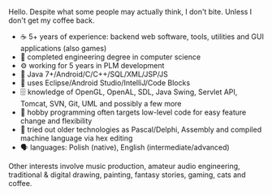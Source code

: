 Hello. Despite what some people may actually think, I don't bite. Unless I don't get my coffee back.

 - ☕ 5+ years of experience: backend web software, tools, utilities and GUI applications (also games)
 - 🔬 completed engineering degree in computer science
 - ⚙ working for 5 years in PLM development
 - 🔨 Java 7+/Android/C/C++/SQL/XML/JSP/JS
 - 🔧 uses Eclipse/Android Studio/IntelliJ/Code Blocks
 - 🗄 knowledge of OpenGL, OpenAL, SDL, Java Swing, Servlet API, Tomcat, SVN, Git, UML and possibly a few more
 - 🧹 hobby programming often targets low-level code for easy feature change and flexibility
 - 🗿 tried out older technologies as Pascal/Delphi, Assembly and compiled machine language via hex editing
 - 🗣 languages: Polish (native), English (intermediate/advanced)

Other interests involve music production, amateur audio engineering, traditional & digital drawing, painting, fantasy stories, gaming, cats and coffee.
